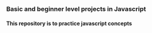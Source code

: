 ### Basic and beginner level projects in Javascript
#### This repository is to practice javascript concepts